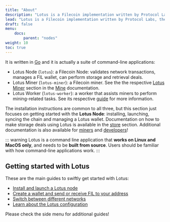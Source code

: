 ```yaml
---
title: "About"
description: "Lotus is a Filecoin implementation written by Protocol Labs, the creators of IPFS, libp2p, and Filecoin."
lead: "Lotus is a Filecoin implementation written by Protocol Labs, the creators of IPFS, libp2p, and Filecoin."
draft: false
menu:
    docs:
        parent: "nodes"
weight: 10
toc: true
---
```


It is written in [Go](https://golang.org) and it is actually a suite of command-line applications:

- Lotus Node (`lotus`): a Filecoin Node: validates network transactions, manages a FIL wallet, can perform storage and retrieval deals.
- Lotus Miner (`lotus-miner`): a Filecoin miner. See the the respective [Lotus Miner](../../mine/lotus/README.md) section in the [Mine](../../mine/README.md) documentation.
- Lotus Worker (`lotus-worker`): a worker that assists miners to perform mining-related tasks. See its respective [guide](../../mine/lotus/seal-workers.md) for more information.

The installation instructions are common to all three, but this section just focuses on getting started with the **Lotus Node**: installing, launching, syncing the chain and managing a Lotus wallet. Documentation on how to make storage deals using Lotus is available in the [store](../../store/lotus/README.md) section. Additional documentation is also available for [miners](../../mine/lotus/README.md) and [developers](../../build/lotus/README.md)!

::: warning
Lotus is a command line application that **works on Linux and MacOS only**, and needs to be **built from source**. Users should be familiar with how command-line applications work.
:::

## Getting started with Lotus

These are the main guides to swiftly get started with Lotus:

- [Install and launch a Lotus node](installation.md)
- [Create a wallet and send or receive FIL to your address](send-and-receive-fil.md)
- [Switch between different networks](switch-networks.md)
- [Learn about the Lotus configuration](configuration-and-advanced-usage.md)

Please check the side menu for additional guides!
